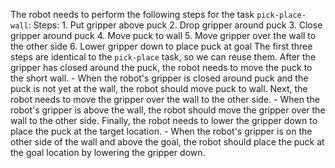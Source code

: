 The robot needs to perform the following steps for the task `pick-place-wall`:
    Steps:  1. Put gripper above puck  2. Drop gripper around puck  3. Close gripper around puck  4. Move puck to wall  5. Move gripper over the wall to the other side  6. Lower gripper down to place puck at goal
The first three steps are identical to the `pick-place` task, so we can reuse them. After the gripper has closed around the puck, the robot needs to move the puck to the short wall. 
    - When the robot's gripper is closed around puck and the puck is not yet at the wall, the robot should move puck to wall.
Next, the robot needs to move the gripper over the wall to the other side.
    - When the robot's gripper is above the wall, the robot should move the gripper over the wall to the other side.
Finally, the robot needs to lower the gripper down to place the puck at the target location.
    - When the robot's gripper is on the other side of the wall and above the goal, the robot should place the puck at the goal location by lowering the gripper down.